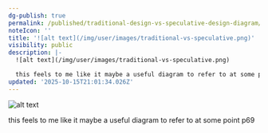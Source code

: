```yaml
---
dg-publish: true
permalink: /published/traditional-design-vs-speculative-design-diagram/
noteIcon: ''
title: '![alt text](/img/user/images/traditional-vs-speculative.png)'
visibility: public
description: |-
  ![alt text](/img/user/images/traditional-vs-speculative.png)

  this feels to me like it maybe a useful diagram to refer to at some point p69
updated: '2025-10-15T21:01:34.026Z'
---
```


![alt text](/img/user/images/traditional-vs-speculative.png)

this feels to me like it maybe a useful diagram to refer to at some point p69
